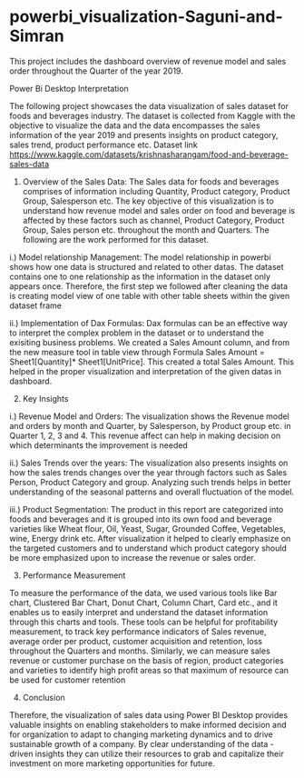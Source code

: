 # powerbi_visualization-Saguni-and-Simran
This project includes the dashboard overview of revenue model and sales order throughout the Quarter of the year 2019.

Power Bi Desktop Interpretation

The following project showcases the data visualization of sales dataset for foods and beverages industry. The dataset is collected from Kaggle with the objective to visualize the data and the data encompasses the sales information of the year 2019 and presents insights on product category, sales trend, product performance etc. Dataset link https://www.kaggle.com/datasets/krishnasharangam/food-and-beverage-sales-data

1.	Overview of the Sales Data:
The Sales data for foods and beverages comprises of information including Quantity, Product category, Product Group, Salesperson etc. The key objective of this visualization is to understand how revenue model and sales order on food and beverage is affected by these factors such as channel, Product Category, Product Group, Sales person etc. throughout the month and Quarters. The following are the work performed for this dataset.

i.) Model relationship Management: The model relationship in powerbi shows how one data is structured and related to other datas. The dataset contains one to one relationship as the information in the dataset only appears once. Therefore, the first step we followed after cleaning the data is creating model view of one table with other table sheets within the given dataset frame

ii.) Implementation of Dax Formulas: Dax formulas can be an effective way to interpret the complex problem in the dataset or to understand the exisiting business problems. We created a Sales Amount column, and from the new measure tool in table view through Formula Sales Amount = Sheet1[Quantity]* Sheet1[UnitPrice]. This created a total Sales Amount. This helped in the proper visualization and interpretation of the given datas in dashboard. 

2.	Key Insights

i.)	Revenue Model and Orders: The visualization shows the Revenue model and orders by month and Quarter, by Salesperson, by Product group etc. in Quarter 1, 2, 3 and 4. This revenue affect can help in making decision on which determinants the improvement is needed

ii.)	Sales Trends over the years: The visualization also presents insights on how the sales trends changes over the year through factors such as Sales Person, Product Category and group. Analyzing such trends helps in better understanding of the seasonal patterns and overall fluctuation of the model.

iii.)	Product Segmentation: The product in this report are categorized into foods and beverages and it is grouped into its own food and beverage varieties like Wheat flour, Oil, Yeast, Sugar, Grounded Coffee, Vegetables, wine, Energy drink etc. After visualization it helped to clearly emphasize on the targeted customers and to understand which product category should be more emphasized upon to increase the revenue or sales order.

3.	Performance Measurement

To measure the performance of the data, we used various tools like Bar chart, Clustered Bar Chart, Donut Chart, Column Chart, Card etc., and it enables us to easily interpret and understand the dataset information through this charts and tools. These tools can be helpful for profitability measurement, to track key performance indicators of Sales revenue, average order per product, customer acquisition and retention, loss throughout the Quarters and months. Similarly, we can measure sales revenue or customer purchase on the basis of region, product categories and varieties to identify high profit areas so that maximum of resource can be used for customer retention 

4.	Conclusion

Therefore, the visualization of sales data using Power BI Desktop provides valuable insights on enabling stakeholders to make informed decision and for organization to adapt to changing marketing dynamics and to drive sustainable growth of a company. By clear understanding of the data - driven insights they can utilize their resources to grab and capitalize their investment on more marketing opportunities for future.
